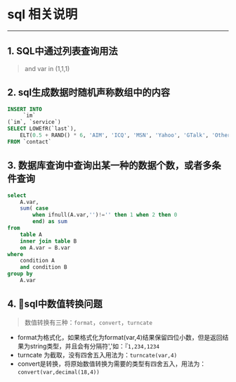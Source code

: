 # sql 相关说明

-----

## 1. SQL中通过列表查询用法

>and var in (1,1,1)

## 2. sql生成数据时随机声称数组中的内容

```sql
INSERT INTO
     `im`
(`im`, `service`)
SELECT LOWEfR(`last`),
    ELT(0.5 + RAND() * 6, 'AIM', 'ICQ', 'MSN', 'Yahoo', 'GTalk', 'Other')
FROM `contact`
```

## 3. 数据库查询中查询出某一种的数据个数，或者多条件查询

```sql
select
    A.var,
    sum( case
        when ifnull(A.var,'')!='' then 1 when 2 then 0
        end) as sum
from
    table A
    inner join table B
    on A.var = B.var
where
    condition A
    and condition B
group by
    A.var
```

## 4. sql中数值转换问题

 >数值转换有三种：`format`，`convert`，`turncate`

+ format为格式化，如果格式化为format(var,4)结果保留四位小数，但是返回结果为string类型，并且会有分隔符','如：『`1,234,1234`
+ turncate 为截取，没有四舍五入用法为：`turncate(var,4)`
+ convert是转换，将原始数值转换为需要的类型有四舍五入，用法为：`convert(var,decimal(18,4))`
